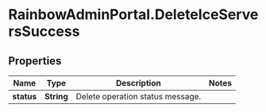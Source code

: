 # RainbowAdminPortal.DeleteIceServersSuccess

## Properties

Name | Type | Description | Notes
------------ | ------------- | ------------- | -------------
**status** | **String** | Delete operation status message. | 


